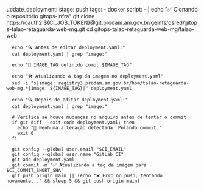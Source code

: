 update_deployment:
  stage: push
  tags:
    - docker
  script:
    - |
      echo "✅ Clonando o repositório gitops-infra"
      git clone https://oauth2:${CI_JOB_TOKEN}@git.prodam.am.gov.br/geinfs/dsred/gitops-talao-retaguarda-web-mg.git
      cd gitops-talao-retaguarda-web-mg/talao-web
 
      echo "🔍 Antes de editar deployment.yaml:"
      cat deployment.yaml | grep "image:"
 
      echo "🚀 IMAGE_TAG definido como: $IMAGE_TAG"
 
      echo "🛠 Atualizando a tag da imagem no deployment.yaml"
      sed -i "s|image: registry3.prodam.am.gov.br/hom/talao-retaguarda-web-mg.*|image: ${IMAGE_TAG}|" deployment.yaml
 
      echo "🔍 Depois de editar deployment.yaml:"
      cat deployment.yaml | grep "image:"
 
      # Verifica se houve mudanças no arquivo antes de tentar o commit
      if git diff --exit-code deployment.yaml; then
        echo "🚨 Nenhuma alteração detectada. Pulando commit."
        exit 0
      fi
 
      git config --global user.email "$CI_EMAIL"
      git config --global user.name "GitLab CI"
      git add deployment.yaml
      git commit -m "✅ Atualizando a tag da imagem para $CI_COMMIT_SHORT_SHA"
      git push origin main || (echo "❌ Erro no push, tentando novamente..." && sleep 5 && git push origin main)

